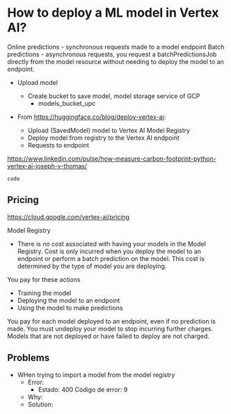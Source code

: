 
# How to deploy a ML model in Vertex AI?


Online predictions - synchronous requests made to a model endpoint
Batch predictions - asynchronous requests, you request a batchPredictionsJob directly from the model resource without needing to deploy the model to an endpoint. 

- Upload model
  - Create bucket to save model, model storage service of GCP
    -  models_bucket_upc 

- From https://huggingface.co/blog/deploy-vertex-ai:
  - Upload (SavedModel) model to Vertex AI Model Registry
  - Deploy model from registry to the Vertex AI endpoint
  - Requests to endpoint

https://www.linkedin.com/pulse/how-measure-carbon-footprint-python-vertex-ai-joseph-v-thomas/

```code```

  
## Pricing

https://cloud.google.com/vertex-ai/pricing

Model Registry 
- There is no cost associated with having your models in the Model Registry. Cost is only incurred when you deploy the model to an endpoint or perform a batch prediction on the model. This cost is determined by the type of model you are deploying.

You pay for these actions
- Training the model
- Deploying the model to an endpoint
- Using the model to make predictions

You pay for each model deployed to an endpoint, even if no prediction is made. You must undeploy your model to stop incurring further charges. Models that are not deployed or have failed to deploy are not charged.



## Problems

- WHen trying to import a model from the model registry
  - Error:
    - Estado: 400 Código de error: 9
  - Why:
  - Solution:
